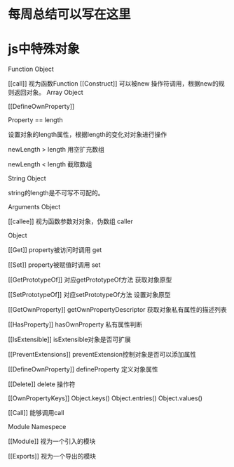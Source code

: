 # 每周总结可以写在这里
# js中特殊对象

Function Object

[[call]] 视为函数Function
[[Construct]] 可以被new 操作符调用，根据new的规则返回对象。
Array Object

[[DefineOwnProperty]]

Property == length

设置对象的length属性，根据length的变化对对象进行操作

newLength > length 用空扩充数组

newLength < length 截取数组

String Object

string的length是不可写不可配的。

Arguments Object

[[callee]] 视为函数参数对对象，伪数组 caller

Object

[[Get]] property被访问时调用 get

[[Set]] property被赋值时调用 set

[[GetPrototypeOf]] 对应getPrototypeOf方法 获取对象原型

[[SetPrototypeOf]] 对应setPrototypeOf方法 设置对象原型

[[GetOwnProperty]] getOwnPropertyDescriptor 获取对象私有属性的描述列表

[[HasProperty]] hasOwnProperty 私有属性判断

[[IsExtensible]] isExtensible对象是否可扩展

[[PreventExtensions]] preventExtension控制对象是否可以添加属性

[[DefineOwnProperty]] defineProperty 定义对象属性

[[Delete]] delete 操作符

[[OwnPropertyKeys]] Object.keys() Object.entries() Object.values()

[[Call]] 能够调用call

Module Namespece

[[Module]] 视为一个引入的模块

[[Exports]] 视为一个导出的模块